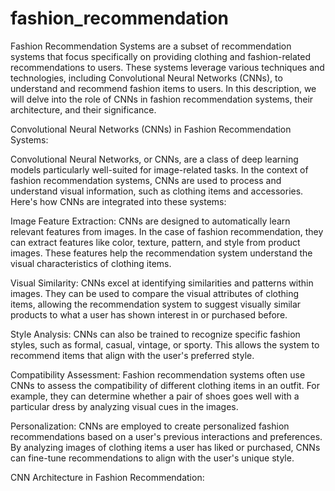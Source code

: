 # fashion_recommendation
Fashion Recommendation Systems are a subset of recommendation systems that focus specifically on providing clothing and fashion-related recommendations to users. These systems leverage various techniques and technologies, including Convolutional Neural Networks (CNNs), to understand and recommend fashion items to users. In this description, we will delve into the role of CNNs in fashion recommendation systems, their architecture, and their significance.

Convolutional Neural Networks (CNNs) in Fashion Recommendation Systems:

Convolutional Neural Networks, or CNNs, are a class of deep learning models particularly well-suited for image-related tasks. In the context of fashion recommendation systems, CNNs are used to process and understand visual information, such as clothing items and accessories. Here's how CNNs are integrated into these systems:

Image Feature Extraction: CNNs are designed to automatically learn relevant features from images. In the case of fashion recommendation, they can extract features like color, texture, pattern, and style from product images. These features help the recommendation system understand the visual characteristics of clothing items.

Visual Similarity: CNNs excel at identifying similarities and patterns within images. They can be used to compare the visual attributes of clothing items, allowing the recommendation system to suggest visually similar products to what a user has shown interest in or purchased before.

Style Analysis: CNNs can also be trained to recognize specific fashion styles, such as formal, casual, vintage, or sporty. This allows the system to recommend items that align with the user's preferred style.

Compatibility Assessment: Fashion recommendation systems often use CNNs to assess the compatibility of different clothing items in an outfit. For example, they can determine whether a pair of shoes goes well with a particular dress by analyzing visual cues in the images.

Personalization: CNNs are employed to create personalized fashion recommendations based on a user's previous interactions and preferences. By analyzing images of clothing items a user has liked or purchased, CNNs can fine-tune recommendations to align with the user's unique style.

CNN Architecture in Fashion Recommendation:
